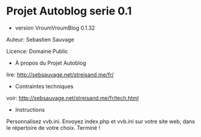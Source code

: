 Projet Autoblog serie 0.1
==============

- version VroumVroumBlog 0.1.32

Auteur: Sebastien Sauvage

Licence: Domaine Public

- À propos du Projet Autoblog

lire: http://sebsauvage.net/streisand.me/fr/

- Contraintes techniques

voir: http://sebsauvage.net/streisand.me/fr/tech.html

- Instructions

Personnalisez vvb.ini. Envoyez index.php et vvb.ini sur votre site web, dans le répertoire de votre choix. Terminé !
